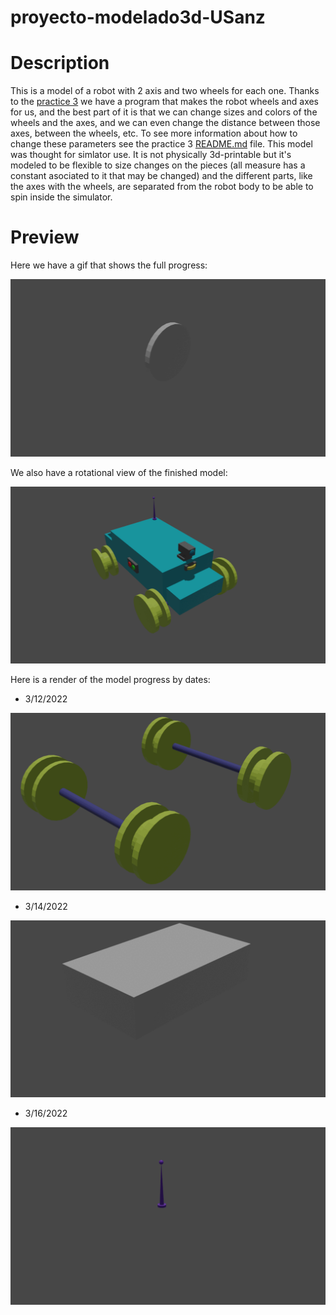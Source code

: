 # proyecto-modelado3d-USanz

# Description
This is a model of a robot with 2 axis and two wheels for each one.
Thanks to the [practice 3](https://github.com/clases-julio/p3-pythonscripting-USanz) we have a program that makes the robot wheels and axes for us, and the best part of it is that we can change sizes and colors of the wheels and the axes, and we can even change the distance between those axes, between the wheels, etc.
To see more information about how to change these parameters see the practice 3 [README.md](https://github.com/clases-julio/p3-pythonscripting-USanz#readme) file.
This model was thought for simlator use. It is not physically 3d-printable but it's modeled to be flexible to size changes on the pieces (all measure has a constant asociated to it that may be changed) and the different parts, like the axes with the wheels, are separated from the robot body to be able to spin inside the simulator.

# Preview

Here we have a gif that shows the full progress:

![render_progress_gif](Renders/all_together/all_progress_with_details.gif)

We also have a rotational view of the finished model:

![render_progress_gif](Renders/rotational_view/rotational_view_progress.gif)

Here is a render of the model progress by dates:

- 3/12/2022

![render_progress_gif](Renders/axes/axes_progress.gif)

- 3/14/2022

![render_progress_gif](Renders/robot_body/body_progress.gif)

- 3/16/2022

![render_progress_gif](Renders/details_and_sensors/details_and_sensors_progress.gif)
